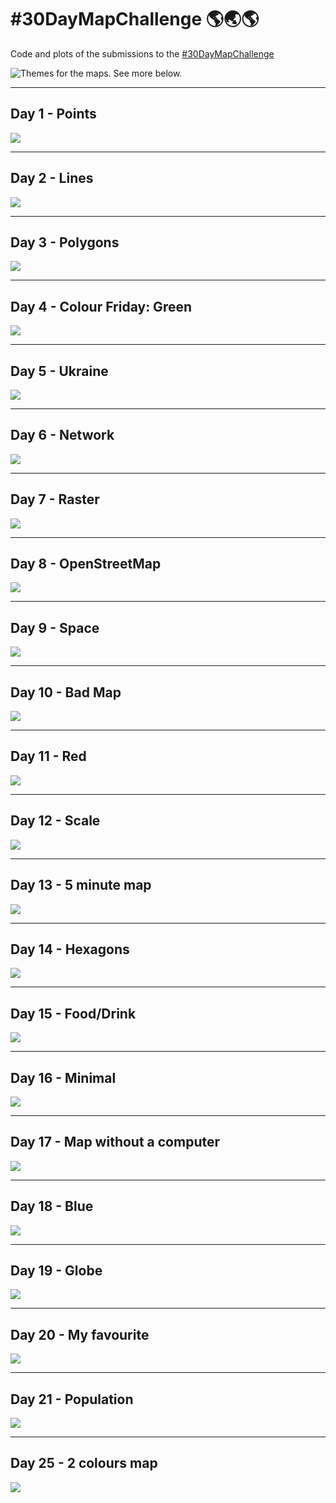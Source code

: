 # #30DayMapChallenge 🌎🌏🌎

Code and plots of the submissions to the [#30DayMapChallenge](https://github.com/tjukanovt/30DayMapChallenge) 

![Themes for the maps. See more below.](https://github.com/tjukanovt/30DayMapChallenge/raw/main/images/flyers/30dmc-2022.png)

___
## Day 1 - Points

<a href="Day1"><img src="Day1/day1_2022.png"/></a>

___
## Day 2 - Lines

<a href="Day2"><img src="Day2/day2_2022.png"/></a>

___
## Day 3 - Polygons

<a href="Day3"><img src="Day3/day3_2022_polished.png"/></a>

___
## Day 4 - Colour Friday: Green

<a href="Day4"><img src="Day4/day4_2022_polished.png"/></a>

___
## Day 5 - Ukraine

<a href="Day5"><img src="Day5/day5_2022_polished.png"/></a>

___
## Day 6 - Network

<a href="Day6"><img src="Day6/day6.png"/></a>

___
## Day 7 - Raster

<a href="Day7"><img src="Day7/day7.png"/></a>

___
## Day 8 - OpenStreetMap

<a href="Day8"><img src="Day8/day8_2022.png"/></a>

___
## Day 9 - Space

<a href="Day9"><img src="Day9/day9_polished.png"/></a>

___
## Day 10 - Bad Map

<a href="Day10"><img src="Day10/day10.png"/></a>

___
## Day 11 - Red

<a href="Day11"><img src="Day11/day11_polished.png"/></a>

___
## Day 12 - Scale

<a href="Day12"><img src="Day12/day12.png"/></a>

___
## Day 13 - 5 minute map

<a href="Day13"><img src="Day13/day13.png"/></a>

___
## Day 14 - Hexagons

<a href="Day14"><img src="Day14/day14.png"/></a>

___

## Day 15 - Food/Drink

<a href="Day15"><img src="Day15/day15.png"/></a>

___

## Day 16 - Minimal

<a href="Day16"><img src="Day16/day16.png"/></a>

___

## Day 17 - Map without a computer

<a href="Day17"><img src="Day17/day17.png"/></a>

___

## Day 18 - Blue

<a href="Day18"><img src="Day18/day18_polished.png"/></a>

___

## Day 19 - Globe

<a href="Day19"><img src="Day19/day19_polished.png"/></a>

___

## Day 20 - My favourite

<a href="Day20"><img src="Day20/day20.png"/></a>

___

## Day 21 - Population

<a href="Day21"><img src="Day21/day21_polished.png"/></a>

___

## Day 25 - 2 colours map

<a href="Day25"><img src="Day25/day25.png"/></a>

